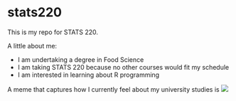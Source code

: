 # stats220

This is my repo for STATS 220. 

A little about me:

- I am undertaking a degree in Food Science
- I am taking STATS 220 because no other courses would fit my schedule
- I am interested in learning about R programming 

A meme that captures how I currently feel about my university studies is ![]([https://tenor.com/view/cat-cat-meme-funnt-cat-black-cat-sleepy-cat-gif-16409614852005252877](https://media.tenor.com/hKbSHQjJg3YAAAAM/cat-stare.gif))
